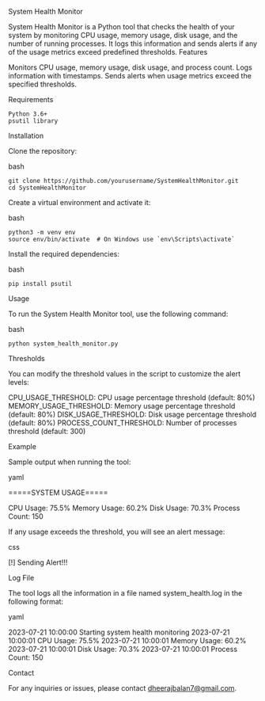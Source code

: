 
System Health Monitor

System Health Monitor is a Python tool that checks the health of your system by monitoring CPU usage, memory usage, disk usage, and the number of running processes. It logs this information and sends alerts if any of the usage metrics exceed predefined thresholds.
Features

 Monitors CPU usage, memory usage, disk usage, and process count.
 Logs information with timestamps.
 Sends alerts when usage metrics exceed the specified thresholds.

Requirements

    Python 3.6+
    psutil library

Installation

Clone the repository:

bash

	git clone https://github.com/yourusername/SystemHealthMonitor.git
	cd SystemHealthMonitor

Create a virtual environment and activate it:

bash

	python3 -m venv env
	source env/bin/activate  # On Windows use `env\Scripts\activate`

Install the required dependencies:

bash

    pip install psutil

Usage

To run the System Health Monitor tool, use the following command:

bash

	python system_health_monitor.py

Thresholds

You can modify the threshold values in the script to customize the alert levels:

CPU_USAGE_THRESHOLD: CPU usage percentage threshold (default: 80%)
MEMORY_USAGE_THRESHOLD: Memory usage percentage threshold (default: 80%)
DISK_USAGE_THRESHOLD: Disk usage percentage threshold (default: 80%)
PROCESS_COUNT_THRESHOLD: Number of processes threshold (default: 300)

Example

Sample output when running the tool:

yaml

=====SYSTEM USAGE=====

CPU Usage: 75.5%
Memory Usage: 60.2%
Disk Usage: 70.3%
Process Count: 150

If any usage exceeds the threshold, you will see an alert message:

css

[!] Sending Alert!!!

Log File

The tool logs all the information in a file named system_health.log in the following format:

yaml

2023-07-21 10:00:00 Starting system health monitoring
2023-07-21 10:00:01 CPU Usage: 75.5%
2023-07-21 10:00:01 Memory Usage: 60.2%
2023-07-21 10:00:01 Disk Usage: 70.3%
2023-07-21 10:00:01 Process Count: 150

Contact

For any inquiries or issues, please contact dheerajbalan7@gmail.com.
